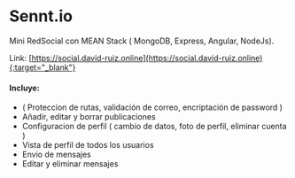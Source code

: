 # Sennt.io
Mini RedSocial con MEAN Stack ( MongoDB, Express, Angular, NodeJs).

Link: [https://social.david-ruiz.online](https://social.david-ruiz.online){:target="_blank"}

#### Incluye:
* ( Proteccion de rutas, validación de correo, encriptación de password ) 
* Añadir, editar y borrar publicaciones
* Configuracion de perfil ( cambio de datos, foto de perfil, eliminar cuenta )
* Vista de perfil de todos los usuarios 
* Envio de mensajes
* Editar y eliminar mensajes